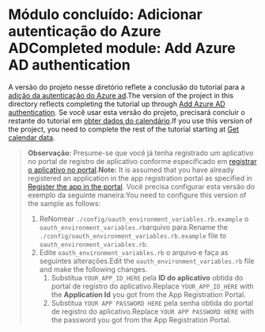 # <a name="completed-module-add-azure-ad-authentication"></a><span data-ttu-id="c3869-101">Módulo concluído: Adicionar autenticação do Azure AD</span><span class="sxs-lookup"><span data-stu-id="c3869-101">Completed module: Add Azure AD authentication</span></span>

<span data-ttu-id="c3869-102">A versão do projeto nesse diretório reflete a conclusão do tutorial para a [adição da autenticação do Azure ad](https://docs.microsoft.com/graph/training/ruby-tutorial?tutorial-step=3).</span><span class="sxs-lookup"><span data-stu-id="c3869-102">The version of the project in this directory reflects completing the tutorial up through [Add Azure AD authentication](https://docs.microsoft.com/graph/training/ruby-tutorial?tutorial-step=3).</span></span> <span data-ttu-id="c3869-103">Se você usar esta versão do projeto, precisará concluir o restante do tutorial em [obter dados do calendário](https://docs.microsoft.com/graph/training/ruby-tutorial?tutorial-step=4).</span><span class="sxs-lookup"><span data-stu-id="c3869-103">If you use this version of the project, you need to complete the rest of the tutorial starting at [Get calendar data](https://docs.microsoft.com/graph/training/ruby-tutorial?tutorial-step=4).</span></span>

> <span data-ttu-id="c3869-104">**Observação:** Presume-se que você já tenha registrado um aplicativo no portal de registro de aplicativo conforme especificado em [registrar o aplicativo no portal](https://docs.microsoft.com/graph/training/ruby-tutorial?tutorial-step=2).</span><span class="sxs-lookup"><span data-stu-id="c3869-104">**Note:** It is assumed that you have already registered an application in the app registration portal as specified in [Register the app in the portal](https://docs.microsoft.com/graph/training/ruby-tutorial?tutorial-step=2).</span></span> <span data-ttu-id="c3869-105">Você precisa configurar esta versão do exemplo da seguinte maneira:</span><span class="sxs-lookup"><span data-stu-id="c3869-105">You need to configure this version of the sample as follows:</span></span>
>
> 1. <span data-ttu-id="c3869-106">ReNomear `./config/oauth_environment_variables.rb.example` o `oauth_environment_variables.rb`arquivo para.</span><span class="sxs-lookup"><span data-stu-id="c3869-106">Rename the `./config/oauth_environment_variables.rb.example` file to `oauth_environment_variables.rb`.</span></span>
> 1. <span data-ttu-id="c3869-107">Edite `oauth_environment_variables.rb` o arquivo e faça as seguintes alterações.</span><span class="sxs-lookup"><span data-stu-id="c3869-107">Edit the `oauth_environment_variables.rb` file and make the following changes.</span></span>
>     1. <span data-ttu-id="c3869-108">Substitua `YOUR_APP_ID_HERE` pela **ID do aplicativo** obtida do portal de registro do aplicativo.</span><span class="sxs-lookup"><span data-stu-id="c3869-108">Replace `YOUR_APP_ID_HERE` with the **Application Id** you got from the App Registration Portal.</span></span>
>     1. <span data-ttu-id="c3869-109">Substitua `YOUR APP PASSWORD HERE` pela senha obtida do portal de registro do aplicativo.</span><span class="sxs-lookup"><span data-stu-id="c3869-109">Replace `YOUR APP PASSWORD HERE` with the password you got from the App Registration Portal.</span></span>